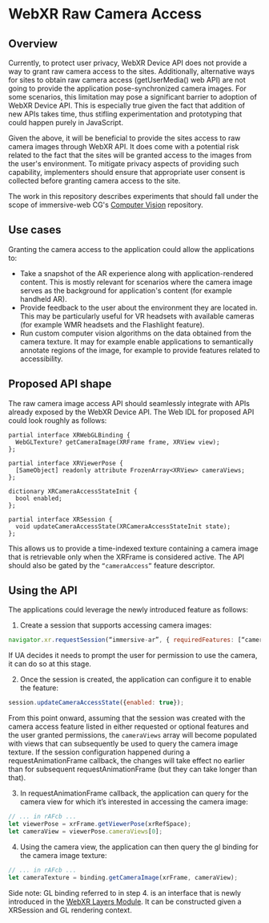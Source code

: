 # WebXR Raw Camera Access

## Overview

Currently, to protect user privacy, WebXR Device API does not provide a way to grant raw camera access to the sites. Additionally, alternative ways for sites to obtain raw camera access (getUserMedia() web API) are not going to provide the application pose-synchronized camera images. For some scenarios, this limitation may pose a significant barrier to adoption of WebXR Device API. This is especially true given the fact that addition of new APIs takes time, thus stifling experimentation and prototyping that could happen purely in JavaScript.

Given the above, it will be beneficial to provide the sites access to raw camera images through WebXR API. It does come with a potential risk related to the fact that the sites will be granted access to the images from the user's environment. To mitigate privacy aspects of providing such capability, implementers should ensure that appropriate user consent is collected before granting camera access to the site.

The work in this repository describes experiments that should fall under the scope of immersive-web CG's [Computer Vision](https://github.com/immersive-web/computer-vision) repository.

## Use cases

Granting the camera access to the application could allow the applications to:
- Take a snapshot of the AR experience along with application-rendered content. This is mostly relevant for scenarios where the camera image serves as the background for application's content (for example handheld AR).
- Provide feedback to the user about the environment they are located in. This may be particularly useful for VR headsets with available cameras (for example WMR headsets and the Flashlight feature).
- Run custom computer vision algorithms on the data obtained from the camera texture. It may for example enable applications to semantically annotate regions of the image, for example to provide features related to accessibility.


## Proposed API shape

The raw camera image access API should seamlessly integrate with APIs already exposed by the WebXR Device API. The Web IDL for proposed API could look roughly as follows:

```webidl
partial interface XRWebGLBinding {
  WebGLTexture? getCameraImage(XRFrame frame, XRView view);
};

partial interface XRViewerPose {
  [SameObject] readonly attribute FrozenArray<XRView> cameraViews;
};

dictionary XRCameraAccessStateInit {
  bool enabled;
};

partial interface XRSession {
  void updateCameraAccessState(XRCameraAccessStateInit state);
};
```

This allows us to provide a time-indexed texture containing a camera image that is retrievable only when the XRFrame is considered active. The API should also be gated by the `“cameraAccess”` feature descriptor.

## Using the API

The applications could leverage the newly introduced feature as follows:

1. Create a session that supports accessing camera images:
```javascript
navigator.xr.requestSession(“immersive-ar”, { requiredFeatures: [“cameraAccess”]}).then(...);
```

If UA decides it needs to prompt the user for permission to use the camera, it can do so at this stage.

2. Once the session is created, the application can configure it to enable the feature:
```javascript
session.updateCameraAccessState({enabled: true});
```

From this point onward, assuming that the session was created with the camera access feature listed in either requested or optional features and the user granted permissions, the `cameraViews` array will become populated with views that can subsequently be used to query the camera image texture. If the session configuration happened during a requestAnimationFrame callback, the changes will take effect no earlier than for subsequent requestAnimationFrame (but they can take longer than that).

3. In requestAnimationFrame callback, the application can query for the camera view for which it’s interested in accessing the camera image:

```javascript
// ... in rAFcb ...
let viewerPose = xrFrame.getViewerPose(xrRefSpace);
let cameraView = viewerPose.cameraViews[0];
```

4. Using the camera view, the application can then query the gl binding for the camera image texture:
```javascript
// ... in rAFcb ...
let cameraTexture = binding.getCameraImage(xrFrame, cameraView);
```

Side note: GL binding referred to in step 4. is an interface that is newly introduced in the [WebXR Layers Module](https://immersive-web.github.io/layers/#XRWebGLBindingtype). It can be constructed given a XRSession and GL rendering context.